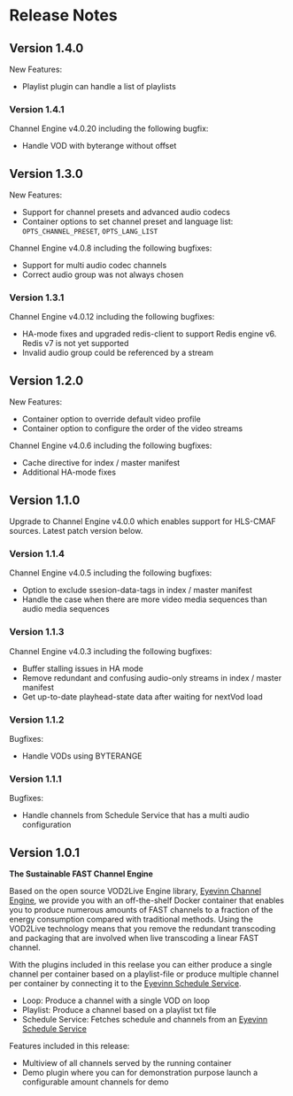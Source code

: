 # Release Notes

## Version 1.4.0

New Features:

- Playlist plugin can handle a list of playlists

### Version 1.4.1

Channel Engine v4.0.20 including the following bugfix:

- Handle VOD with byterange without offset

## Version 1.3.0

New Features:

- Support for channel presets and advanced audio codecs
- Container options to set channel preset and language list: `OPTS_CHANNEL_PRESET`, `OPTS_LANG_LIST`

Channel Engine v4.0.8 including the following bugfixes:

- Support for multi audio codec channels
- Correct audio group was not always chosen

### Version 1.3.1

Channel Engine v4.0.12 including the following bugfixes:

- HA-mode fixes and upgraded redis-client to support Redis engine v6. Redis v7 is not yet supported
- Invalid audio group could be referenced by a stream

## Version 1.2.0

New Features:

- Container option to override default video profile
- Container option to configure the order of the video streams

Channel Engine v4.0.6 including the following bugfixes:

- Cache directive for index / master manifest
- Additional HA-mode fixes

## Version 1.1.0

Upgrade to Channel Engine v4.0.0 which enables support for HLS-CMAF sources. Latest patch version below.

### Version 1.1.4

Channel Engine v4.0.5 including the following bugfixes:

- Option to exclude ssesion-data-tags in index / master manifest
- Handle the case when there are more video media sequences than audio media sequences

### Version 1.1.3

Channel Engine v4.0.3 including the following bugfixes:

- Buffer stalling issues in HA mode
- Remove redundant and confusing audio-only streams in index / master manifest
- Get up-to-date playhead-state data after waiting for nextVod load

### Version 1.1.2

Bugfixes:

- Handle VODs using BYTERANGE

### Version 1.1.1

Bugfixes:

- Handle channels from Schedule Service that has a multi audio configuration

## Version 1.0.1

**The Sustainable FAST Channel Engine**

Based on the open source VOD2Live Engine library, [Eyevinn Channel Engine](https://github.com/Eyevinn/channel-engine), we provide you with an off-the-shelf Docker container that enables you to produce numerous amounts of FAST channels to a fraction of the energy consumption compared with traditional methods. Using the VOD2Live technology means that you remove the redundant transcoding and packaging that are involved when live transcoding a linear FAST channel.

With the plugins included in this reelase you can either produce a single channel per container based on a playlist-file or produce multiple channel per container by connecting it to the [Eyevinn Schedule Service](https://github.com/Eyevinn/schedule-service).

- Loop: Produce a channel with a single VOD on loop
- Playlist: Produce a channel based on a playlist txt file
- Schedule Service: Fetches schedule and channels from an [Eyevinn Schedule Service](https://github.com/Eyevinn/schedule-service)

Features included in this release:

- Multiview of all channels served by the running container
- Demo plugin where you can for demonstration purpose launch a configurable amount channels for demo
